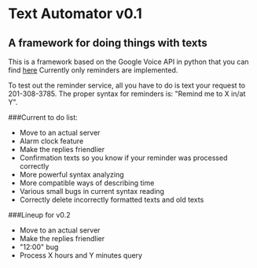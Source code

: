 Text Automator v0.1
===================

A framework for doing things with texts
---------------------------------------

This is a framework based on the Google Voice API in python that you can find [here](http://code.google.com/p/pygooglevoice/)
Currently only reminders are implemented.

To test out the reminder service, all you have to do is text your request to 201-308-3785.
The proper syntax for reminders is: "Remind me to X in/at Y".

###Current to do list:
-  Move to an actual server
-  Alarm clock feature
-  Make the replies friendlier
-  Confirmation texts so you know if your reminder was processed correctly
-  More powerful syntax analyzing
-  More compatible ways of describing time
-  Various small bugs in current syntax reading
-  Correctly delete incorrectly formatted texts and old texts

###Lineup for v0.2
-  Move to an actual server
-  Make the replies friendlier
-  "12:00" bug
-  Process X hours and Y minutes query
